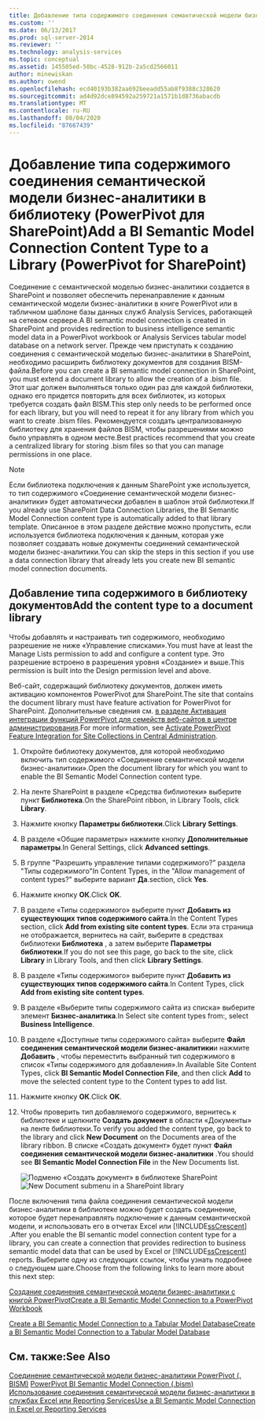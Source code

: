 ```yaml
---
title: Добавление типа содержимого соединения семантической модели бизнес-аналитики в библиотеку (PowerPivot для SharePoint) | Документация Майкрософт
ms.custom: ''
ms.date: 06/13/2017
ms.prod: sql-server-2014
ms.reviewer: ''
ms.technology: analysis-services
ms.topic: conceptual
ms.assetid: 145505ed-50bc-4528-912b-2a5cd2566011
author: minewiskan
ms.author: owend
ms.openlocfilehash: ecd40193b382aa692beeadd55ab8f9388c328620
ms.sourcegitcommit: ad4d92dce894592a259721a1571b1d8736abacdb
ms.translationtype: MT
ms.contentlocale: ru-RU
ms.lasthandoff: 08/04/2020
ms.locfileid: "87667439"
---
```

# <a name="add-a-bi-semantic-model-connection-content-type-to-a-library-powerpivot-for-sharepoint"></a><span data-ttu-id="cee59-102">Добавление типа содержимого соединения семантической модели бизнес-аналитики в библиотеку (PowerPivot для SharePoint)</span><span class="sxs-lookup"><span data-stu-id="cee59-102">Add a BI Semantic Model Connection Content Type to a Library (PowerPivot for SharePoint)</span></span>
  <span data-ttu-id="cee59-103">Соединение с семантической моделью бизнес-аналитики создается в SharePoint и позволяет обеспечить перенаправление к данным семантической модели бизнес-аналитики в книге PowerPivot или в табличном шаблоне базы данных служб Analysis Services, работающей на сетевом сервере.</span><span class="sxs-lookup"><span data-stu-id="cee59-103">A BI semantic model connection is created in SharePoint and provides redirection to business intelligence semantic model data in a PowerPivot workbook or Analysis Services tabular model database on a network server.</span></span> <span data-ttu-id="cee59-104">Прежде чем приступать к созданию соединения с семантической моделью бизнес-аналитики в SharePoint, необходимо расширить библиотеку документов для создания BISM-файла.</span><span class="sxs-lookup"><span data-stu-id="cee59-104">Before you can create a BI semantic model connection in SharePoint, you must extend a document library to allow the creation of a .bism file.</span></span> <span data-ttu-id="cee59-105">Этот шаг должен выполняться только один раз для каждой библиотеки, однако его придется повторить для всех библиотек, из которых требуется создать файл BISM.</span><span class="sxs-lookup"><span data-stu-id="cee59-105">This step only needs to be performed once for each library, but you will need to repeat it for any library from which you want to create .bism files.</span></span> <span data-ttu-id="cee59-106">Рекомендуется создать централизованную библиотеку для хранения файлов BISM, чтобы разрешениями можно было управлять в одном месте.</span><span class="sxs-lookup"><span data-stu-id="cee59-106">Best practices recommend that you create a centralized library for storing .bism files so that you can manage permissions in one place.</span></span>  
  
> [!NOTE]  
>  <span data-ttu-id="cee59-107">Если библиотека подключения к данным SharePoint уже используется, то тип содержимого «Соединение семантической модели бизнес-аналитики» будет автоматически добавлен в шаблон этой библиотеки.</span><span class="sxs-lookup"><span data-stu-id="cee59-107">If you already use SharePoint Data Connection Libraries, the BI Semantic Model Connection content type is automatically added to that library template.</span></span> <span data-ttu-id="cee59-108">Описанное в этом разделе действие можно пропустить, если используется библиотека подключения к данным, которая уже позволяет создавать новые документы соединений семантической модели бизнес-аналитики.</span><span class="sxs-lookup"><span data-stu-id="cee59-108">You can skip the steps in this section if you use a data connection library that already lets you create new BI semantic model connection documents.</span></span>  
  
##  <a name="add-the-content-type-to-a-document-library"></a><a name="bkmk_addtype"></a> <span data-ttu-id="cee59-109">Добавление типа содержимого в библиотеку документов</span><span class="sxs-lookup"><span data-stu-id="cee59-109">Add the content type to a document library</span></span>  
 <span data-ttu-id="cee59-110">Чтобы добавлять и настраивать тип содержимого, необходимо разрешение не ниже «Управление списками».</span><span class="sxs-lookup"><span data-stu-id="cee59-110">You must have at least the Manage Lists permission to add and configure a content type.</span></span> <span data-ttu-id="cee59-111">Это разрешение встроено в разрешения уровня «Создание» и выше.</span><span class="sxs-lookup"><span data-stu-id="cee59-111">This permission is built into the Design permission level and above.</span></span>  
  
 <span data-ttu-id="cee59-112">Веб-сайт, содержащий библиотеку документов, должен иметь активацию компонентов PowerPivot для SharePoint.</span><span class="sxs-lookup"><span data-stu-id="cee59-112">The site that contains the document library must have feature activation for PowerPivot for SharePoint.</span></span> <span data-ttu-id="cee59-113">Дополнительные сведения см. [в разделе Активация интеграции функций PowerPivot для семейств веб-сайтов в центре администрирования](activate-power-pivot-integration-for-site-collections-in-ca.md).</span><span class="sxs-lookup"><span data-stu-id="cee59-113">For more information, see [Activate PowerPivot Feature Integration for Site Collections in Central Administration](activate-power-pivot-integration-for-site-collections-in-ca.md).</span></span>  
  
1.  <span data-ttu-id="cee59-114">Откройте библиотеку документов, для которой необходимо включить тип содержимого «Соединение семантической модели бизнес-аналитики».</span><span class="sxs-lookup"><span data-stu-id="cee59-114">Open the document library for which you want to enable the BI Semantic Model Connection content type.</span></span>  
  
2.  <span data-ttu-id="cee59-115">На ленте SharePoint в разделе «Средства библиотеки» выберите пункт **Библиотека**.</span><span class="sxs-lookup"><span data-stu-id="cee59-115">On the SharePoint ribbon, in Library Tools, click **Library**.</span></span>  
  
3.  <span data-ttu-id="cee59-116">Нажмите кнопку **Параметры библиотеки**.</span><span class="sxs-lookup"><span data-stu-id="cee59-116">Click **Library Settings**.</span></span>  
  
4.  <span data-ttu-id="cee59-117">В разделе «Общие параметры» нажмите кнопку **Дополнительные параметры**.</span><span class="sxs-lookup"><span data-stu-id="cee59-117">In General Settings, click **Advanced settings**.</span></span>  
  
5.  <span data-ttu-id="cee59-118">В группе "Разрешить управление типами содержимого?" раздела "Типы содержимого"</span><span class="sxs-lookup"><span data-stu-id="cee59-118">In Content Types, in the "Allow management of content types?"</span></span> <span data-ttu-id="cee59-119">выберите вариант **Да**.</span><span class="sxs-lookup"><span data-stu-id="cee59-119">section, click **Yes**.</span></span>  
  
6.  <span data-ttu-id="cee59-120">Нажмите кнопку **ОК**.</span><span class="sxs-lookup"><span data-stu-id="cee59-120">Click **OK**.</span></span>  
  
7.  <span data-ttu-id="cee59-121">В разделе «Типы содержимого» выберите пункт **Добавить из существующих типов содержимого сайта**.</span><span class="sxs-lookup"><span data-stu-id="cee59-121">In the Content Types section, click **Add from existing site content types**.</span></span> <span data-ttu-id="cee59-122">Если эта страница не отображается, вернитесь на сайт, выберите в средствах библиотеки **Библиотека** , а затем выберите **Параметры библиотеки**.</span><span class="sxs-lookup"><span data-stu-id="cee59-122">If you do not see this page, go back to the site, click **Library** in Library Tools, and then click **Library Settings**.</span></span>  
  
8.  <span data-ttu-id="cee59-123">В разделе «Типы содержимого» выберите пункт **Добавить из существующих типов содержимого сайта**.</span><span class="sxs-lookup"><span data-stu-id="cee59-123">In Content Types, click **Add from existing site content types**.</span></span>  
  
9. <span data-ttu-id="cee59-124">В разделе «Выберите типы содержимого сайта из списка» выберите элемент **Бизнес-аналитика**.</span><span class="sxs-lookup"><span data-stu-id="cee59-124">In Select site content types from:, select **Business Intelligence**.</span></span>  
  
10. <span data-ttu-id="cee59-125">В разделе «Доступные типы содержимого сайта» выберите **Файл соединения семантической модели бизнес-аналитики**и нажмите **Добавить** , чтобы переместить выбранный тип содержимого в список «Типы содержимого для добавления».</span><span class="sxs-lookup"><span data-stu-id="cee59-125">In Available Site Content Types, click **BI Semantic Model Connection File**, and then click **Add** to move the selected content type to the Content types to add list.</span></span>  
  
11. <span data-ttu-id="cee59-126">Нажмите кнопку **ОК**.</span><span class="sxs-lookup"><span data-stu-id="cee59-126">Click **OK**.</span></span>  
  
12. <span data-ttu-id="cee59-127">Чтобы проверить тип добавляемого содержимого, вернитесь к библиотеке и щелкните **Создать документ** в области «Документы» на ленте библиотеки.</span><span class="sxs-lookup"><span data-stu-id="cee59-127">To verify you added the content type, go back to the library and click **New Document** on the Documents area of the library ribbon.</span></span> <span data-ttu-id="cee59-128">В списке «Создать документ» будет пункт **Файл соединения семантической модели бизнес-аналитики** .</span><span class="sxs-lookup"><span data-stu-id="cee59-128">You should see **BI Semantic Model Connection File** in the New Documents list.</span></span>  
  
     <span data-ttu-id="cee59-129">![Подменю «Создать документ» в библиотеке SharePoint](../media/ssas-bismconnection-new.gif "Подменю «Создать документ» в библиотеке SharePoint")</span><span class="sxs-lookup"><span data-stu-id="cee59-129">![New Document submenu in a SharePoint library](../media/ssas-bismconnection-new.gif "New Document submenu in a SharePoint library")</span></span>  
  
 <span data-ttu-id="cee59-130">После включения типа файла соединения семантической модели бизнес-аналитики в библиотеке можно будет создать соединение, которое будет перенаправлять подключение к данным семантической модели, и использовать его в отчетах Excel или [!INCLUDE[ssCrescent](../../includes/sscrescent-md.md)] .</span><span class="sxs-lookup"><span data-stu-id="cee59-130">After you enable the BI semantic model connection content type for a library, you can create a connection that provides redirection to business semantic model data that can be used by Excel or [!INCLUDE[ssCrescent](../../includes/sscrescent-md.md)] reports.</span></span> <span data-ttu-id="cee59-131">Выберите одну из следующих ссылок, чтобы узнать подробнее о следующем шаге.</span><span class="sxs-lookup"><span data-stu-id="cee59-131">Choose from the following links to learn more about this next step:</span></span>  
  
 [<span data-ttu-id="cee59-132">Создание соединения семантической модели бизнес-аналитики с книгой PowerPivot</span><span class="sxs-lookup"><span data-stu-id="cee59-132">Create a BI Semantic Model Connection to a PowerPivot Workbook</span></span>](create-a-bi-semantic-model-connection-to-a-power-pivot-workbook.md)  
  
 [<span data-ttu-id="cee59-133">Create a BI Semantic Model Connection to a Tabular Model Database</span><span class="sxs-lookup"><span data-stu-id="cee59-133">Create a BI Semantic Model Connection to a Tabular Model Database</span></span>](create-a-bi-semantic-model-connection-to-a-tabular-model-database.md)  
  
## <a name="see-also"></a><span data-ttu-id="cee59-134">См. также:</span><span class="sxs-lookup"><span data-stu-id="cee59-134">See Also</span></span>  
 <span data-ttu-id="cee59-135">[Соединение семантической модели бизнес-аналитики PowerPivot &#40;. BISM&#41;](power-pivot-bi-semantic-model-connection-bism.md) </span><span class="sxs-lookup"><span data-stu-id="cee59-135">[PowerPivot BI Semantic Model Connection &#40;.bism&#41;](power-pivot-bi-semantic-model-connection-bism.md) </span></span>  
 [<span data-ttu-id="cee59-136">Использование соединения семантической модели бизнес-аналитики в службах Excel или Reporting Services</span><span class="sxs-lookup"><span data-stu-id="cee59-136">Use a BI Semantic Model Connection in Excel or Reporting Services</span></span>](use-a-bi-semantic-model-connection-in-excel-or-reporting-services.md)  
  
  
